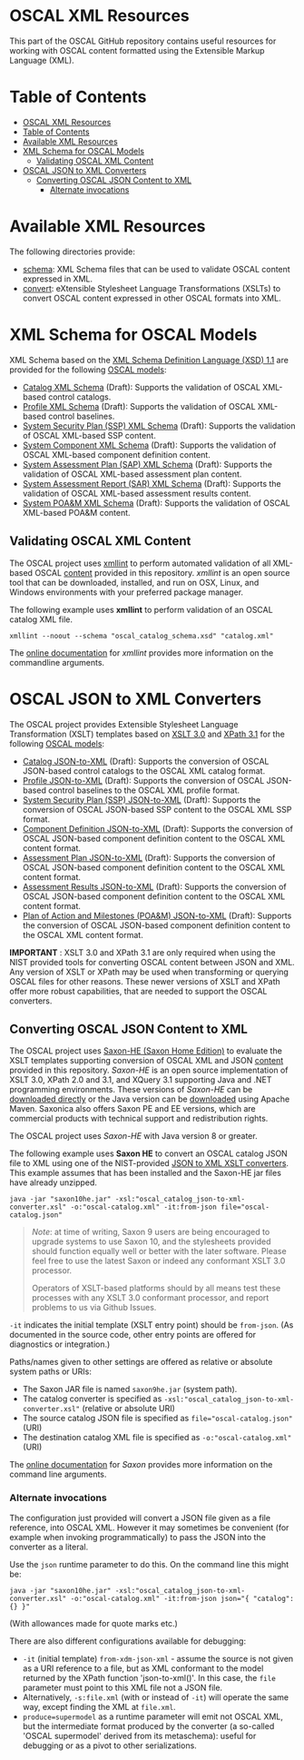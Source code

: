 # OSCAL XML Resources

This part of the OSCAL GitHub repository contains useful resources for working with OSCAL content formatted using the Extensible Markup Language (XML).

# Table of Contents
<!-- TOC -->

- [OSCAL XML Resources](#oscal-xml-resources)
- [Table of Contents](#table-of-contents)
- [Available XML Resources](#available-xml-resources)
- [XML Schema for OSCAL Models](#xml-schema-for-oscal-models)
  - [Validating OSCAL XML Content](#validating-oscal-xml-content)
- [OSCAL JSON to XML Converters](#oscal-json-to-xml-converters)
  - [Converting OSCAL JSON Content to XML](#converting-oscal-json-content-to-xml)
    - [Alternate invocations](#alternate-invocations)

<!-- /TOC -->
# Available XML Resources

The following directories provide:

- [schema](schema): XML Schema files that can be used to validate OSCAL content expressed in XML.
- [convert](convert): eXtensible Stylesheet Language Transformations (XSLTs) to convert OSCAL content expressed in other OSCAL formats into XML.

# XML Schema for OSCAL Models

XML Schema based on the [XML Schema Definition Language (XSD) 1.1](https://www.w3.org/TR/xmlschema11-1/) are provided for the following [OSCAL models](https://pages.nist.gov/OSCAL/documentation/schema/):

- [Catalog XML Schema](schema/oscal_catalog_schema.xsd) (Draft): Supports the validation of OSCAL XML-based control catalogs.
- [Profile XML Schema](schema/oscal_profile_schema.xsd) (Draft): Supports the validation of OSCAL XML-based control baselines.
- [System Security Plan (SSP) XML Schema](schema/oscal_ssp_schema.xsd) (Draft): Supports the validation of OSCAL XML-based SSP content.
- [System Component XML Schema](schema/oscal_component_schema.xsd) (Draft): Supports the validation of OSCAL XML-based component definition content.
- [System Assessment Plan (SAP) XML Schema](schema/oscal_assessment-plan_schema.xsd) (Draft): Supports the validation of OSCAL XML-based assessment plan content.
- [System Assessment Report (SAR) XML Schema](schema/oscal_assessment-results_schema.xsd) (Draft): Supports the validation of OSCAL XML-based assessment results content.
- [System POA&M XML Schema](schema/oscal_poam_schema.xsd) (Draft): Supports the validation of OSCAL XML-based POA&M content.

## Validating OSCAL XML Content

The OSCAL project uses [xmllint](https://linux.die.net/man/1/xmllint/) to perform automated validation of all XML-based OSCAL [content](../content) provided in this repository. *xmllint* is an open source tool that can be downloaded, installed, and run on OSX, Linux, and Windows environments with your preferred package manager.

The following example uses **xmllint** to perform validation of an OSCAL catalog XML file.

```
xmllint --noout --schema "oscal_catalog_schema.xsd" "catalog.xml"
```

The [online documentation](https://linux.die.net/man/1/xmllint/) for *xmllint* provides more information on the commandline arguments.

# OSCAL JSON to XML Converters

The OSCAL project provides Extensible Stylesheet Language Transformation (XSLT) templates based on [XSLT 3.0](https://www.w3.org/TR/xslt-30/) and [XPath 3.1](https://www.w3.org/TR/xpath-31/) for the following [OSCAL models](https://pages.nist.gov/OSCAL/documentation/schema/):

- [Catalog JSON-to-XML](convert/oscal_catalog_json-to-xml-converter.xsl) (Draft): Supports the conversion of OSCAL JSON-based control catalogs to the OSCAL XML catalog format.
- [Profile JSON-to-XML](convert/oscal_profile_json-to-xml-converter.xsl) (Draft): Supports the conversion of OSCAL JSON-based control baselines to the OSCAL XML profile format.
- [System Security Plan (SSP) JSON-to-XML](convert/oscal_ssp_json-to-xml-converter.xsl) (Draft): Supports the conversion of OSCAL JSON-based SSP content to the OSCAL XML SSP format.
- [Component Definition JSON-to-XML](convert/oscal_component_json-to-xml-converter.xsl) (Draft): Supports the conversion of OSCAL JSON-based component definition content to the OSCAL XML content format.
- [Assessment Plan JSON-to-XML](convert/oscal_assessment-plan_json-to-xml-converter.xsl) (Draft): Supports the conversion of OSCAL JSON-based component definition content to the OSCAL XML content format.
- [Assessment Results JSON-to-XML](convert/oscal_assessment-results_json-to-xml-converter.xsl) (Draft): Supports the conversion of OSCAL JSON-based component definition content to the OSCAL XML content format.
- [Plan of Action and Milestones (POA&M) JSON-to-XML](convert/oscal_poam_json-to-xml-converter.xsl) (Draft): Supports the conversion of OSCAL JSON-based component definition content to the OSCAL XML content format.

**IMPORTANT** : XSLT 3.0 and XPath 3.1 are only required when using the NIST provided tools for converting OSCAL content between JSON and XML. Any version of XSLT or XPath may be used when transforming or querying OSCAL files for other reasons. These newer versions of XSLT and XPath offer more robust capabilities, that are needed to support the OSCAL converters.

## Converting OSCAL JSON Content to XML

The OSCAL project uses [Saxon-HE (Saxon Home Edition)](http://saxon.sourceforge.net/) to evaluate the XSLT templates supporting conversion of OSCAL XML and JSON [content](../content) provided in this repository. *Saxon-HE* is an open source implementation of XSLT 3.0, XPath 2.0 and 3.1, and XQuery 3.1 supporting Java and .NET programming environments. These versions of *Saxon-HE* can be [downloaded directly](http://saxon.sourceforge.net/#F9.9HE) or the Java version can be [downloaded](https://search.maven.org/artifact/net.sf.saxon/Saxon-HE) using Apache Maven. Saxonica also offers Saxon PE and EE versions, which are commercial products with technical support and redistribution rights.

The OSCAL project uses *Saxon-HE* with Java version 8 or greater.

The following example uses **Saxon HE** to convert an OSCAL catalog JSON file to XML using one of the NIST-provided [JSON to XML XSLT converters](convert). This example assumes that has been installed and the Saxon-HE jar files have already unzipped.

```
java -jar "saxon10he.jar" -xsl:"oscal_catalog_json-to-xml-converter.xsl" -o:"oscal-catalog.xml" -it:from-json file="oscal-catalog.json"
```

> *Note*: at time of writing, Saxon 9 users are being encouraged to upgrade systems to use Saxon 10, and the stylesheets provided should function equally well or better with the later software. Please feel free to use the latest Saxon or indeed any conformant XSLT 3.0 processor.
>
> Operators of XSLT-based platforms should by all means test these processes with any XSLT 3.0 conformant processor, and report problems to us via Github Issues.

`-it` indicates the initial template (XSLT entry point) should be `from-json`. (As documented in the source code, other entry points are offered for diagnostics or integration.)

Paths/names given to other settings are offered as relative or absolute system paths or URIs:

* The Saxon JAR file is named ```saxon9he.jar``` (system path).
* The catalog converter is specified as ```-xsl:"oscal_catalog_json-to-xml-converter.xsl"``` (relative or absolute URI)
* The source catalog JSON file is specified as ```file="oscal-catalog.json"``` (URI)
* The destination catalog XML file is specified as ```-o:"oscal-catalog.xml"``` (URI)

The [online documentation](http://www.saxonica.com) for *Saxon* provides more information on the command line arguments.

### Alternate invocations

The configuration just provided will convert a JSON file given as a file reference, into OSCAL XML. However it may sometimes be convenient (for example when invoking programmatically) to pass the JSON into the converter as a literal.

Use the `json` runtime parameter to do this. On the command line this might be:

```
java -jar "saxon10he.jar" -xsl:"oscal_catalog_json-to-xml-converter.xsl" -o:"oscal-catalog.xml" -it:from-json json="{ "catalog": {} }"
```

(With allowances made for quote marks etc.)

There are also different configurations available for debugging:

* `-it` (initial template) `from-xdm-json-xml` - assume the source is not given as a URI reference to a file, but as XML conformant to the model returned by the XPath function 'json-to-xml()'. In this case, the `file` parameter must point to this XML file not a JSON file.
* Alternatively, `-s:file.xml` (with or instead of `-it`) will operate the same way, except finding the XML at `file.xml`.
* `produce=supermodel` as a runtime parameter will emit not OSCAL XML, but the intermediate format produced by the converter (a so-called 'OSCAL supermodel' derived from its metaschema): useful for debugging or as a pivot to other serializations.
